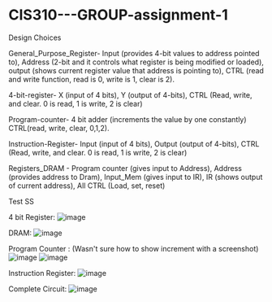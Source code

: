 # CIS310---GROUP-assignment-1
Design Choices

General_Purpose_Register- Input (provides 4-bit values to address pointed to), Address (2-bit and it controls what register is being modified or loaded), output (shows current register value that address is pointing to), CTRL (read and write function, read is 0, write is 1, clear is 2).

4-bit-register- X (input of 4 bits), Y (output of 4-bits), CTRL (Read, write, and clear. 0 is read, 1 is write, 2 is clear)

Program-counter- 4 bit adder (increments the value by one constantly) CTRL(read, write, clear, 0,1,2).

Instruction-Register- Input (input of 4 bits), Output (output of 4-bits), CTRL (Read, write, and clear. 0 is read, 1 is write, 2 is clear)

Registers_DRAM - Program counter (gives input to Address), Address (provides address to Dram), Input_Mem (gives input to IR), IR (shows output of current address), All CTRL (Load, set, reset)

Test SS

4 bit Register:
![image](https://github.com/user-attachments/assets/fbe0adbc-b946-4cd6-9602-93278bc69a81)

DRAM:
![image](https://github.com/user-attachments/assets/57efe566-a3a5-4735-8c03-c837937dd641)


Program Counter : (Wasn't sure how to show increment with a screenshot)
![image](https://github.com/user-attachments/assets/4ab04760-7ccd-4687-a219-48cfae873d79)
![image](https://github.com/user-attachments/assets/267702eb-381e-49f0-8cec-affa8f755464)

Instruction Register:
![image](https://github.com/user-attachments/assets/64d7e070-37da-406b-8041-6d31580cb002)

Complete Circuit:
![image](https://github.com/user-attachments/assets/4b4d4ed7-8099-4095-99d5-2e64c0039d47)





